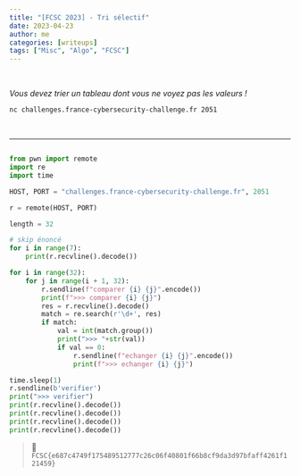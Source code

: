 ```yaml
---
title: "[FCSC 2023] - Tri sélectif"
date: 2023-04-23
author: me
categories: [writeups]
tags: ["Misc", "Algo", "FCSC"]
---
```


<link rel="stylesheet" href="https://cdnjs.cloudflare.com/ajax/libs/font-awesome/5.15.2/css/all.min.css">
<link rel="stylesheet" href="/assets/css/lil-bootstrap.css">
<script src="https://code.jquery.com/jquery-3.6.0.min.js"></script>

<br>

*Vous devez trier un tableau dont vous ne voyez pas les valeurs !*

`nc challenges.france-cybersecurity-challenge.fr 2051`

<br>

_____________________________________________________


```python

from pwn import remote
import re 
import time

HOST, PORT = "challenges.france-cybersecurity-challenge.fr", 2051

r = remote(HOST, PORT)

length = 32

# skip énoncé
for i in range(7):
    print(r.recvline().decode())

for i in range(32):
    for j in range(i + 1, 32):
        r.sendline(f"comparer {i} {j}".encode())
        print(f">>> comparer {i} {j}")
        res = r.recvline().decode()
        match = re.search(r'\d+', res)
        if match:
            val = int(match.group())
            print(">>> "+str(val))
            if val == 0:
                r.sendline(f"echanger {i} {j}".encode())
                print(f">>> echanger {i} {j}")

time.sleep(1)
r.sendline(b'verifier')
print(">>> verifier")
print(r.recvline().decode())
print(r.recvline().decode())
print(r.recvline().decode())
print(r.recvline().decode())  
```

> 🚩`FCSC{e687c4749f175489512777c26c06f40801f66b8cf9da3d97bfaff4261f121459}`